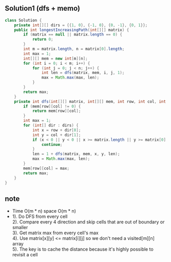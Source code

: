 ## Solution1 (dfs + memo)
``` java
class Solution {
    private int[][] dirs = {{1, 0}, {-1, 0}, {0, -1}, {0, 1}};
    public int longestIncreasingPath(int[][] matrix) {
        if (matrix == null || matrix.length == 0) {
            return 0;
        }
        int m = matrix.length, n = matrix[0].length;
        int max = 1;
        int[][] mem = new int[m][n];
        for (int i = 0; i < m; i++) {
            for (int j = 0; j < n; j++) {
                int len = dfs(matrix, mem, i, j, 1);
                max = Math.max(max, len);
            }
        }
        return max;
    }
    private int dfs(int[][] matrix, int[][] mem, int row, int col, int len) {
        if (mem[row][col] != 0) {
            return mem[row][col];
        }
        int max = 1;
        for (int[] dir : dirs) {
            int x = row + dir[0];
            int y = col + dir[1];
            if (x < 0 || y < 0 || x >= matrix.length || y >= matrix[0].length || matrix[x][y] <= matrix[row][col]) {
                continue;
            }
            len = 1 + dfs(matrix, mem, x, y, len);
            max = Math.max(max, len);
        }
        mem[row][col] = max;
        return max;
    }
}
```

## note
* Time O(m * n) space O(m * n)
* 1). Do DFS from every cell</br>
2). Compare every 4 direction and skip cells that are out of boundary or smaller</br>
3). Get matrix max from every cell's max</br>
4). Use matrix[x][y] <= matrix[i][j] so we don't need a visited[m][n] array</br>
5). The key is to cache the distance because it's highly possible to revisit a cell</br>
